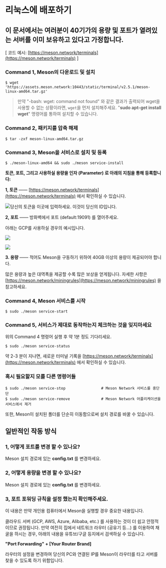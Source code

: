 # 리눅스에 배포하기

## 이 문서에서는 여러분이 40기가의 용량 및 포트가 열려있는 서버를 이미 보유하고 있다고 가정합니다.

\[ 코드 예시: [https://meson.network/terminals](https://meson.network/terminals) \]

### Command 1, Meson의 다운로드 및 설치

```text
$ wget 'https://assets.meson.network:10443/static/terminal/v2.5.1/meson-linux-amd64.tar.gz'
```

> 만약 "-bash: wget: command not found" 와 같은 결과가 출력되어 wget을 사용할 수 없는 상황이라면, `wget`을 먼저 설치해주세요. "**sudo apt-get install wget**" 명령어를 통하여 설치할 수 있습니다.

### Command 2, 패키지를 압축 해제

```text
$ tar -zxf meson-linux-amd64.tar.gz
```

### Command 3, Meson을 서비스로 설치 및 등록

```text
$ ./meson-linux-amd64 && sudo ./meson service-install
```

**토큰, 포트, 그리고 사용하실 용량을 인자 (Parameter) 로 아래의 지침을 통해 등록합니다:**

**1, 토큰** —— [https://meson.network/terminals](https://meson.network/terminals) 에서 확인하실 수 있습니다.

![당신의 토큰을 이곳에 입력하세요. 이것이 당신의 ID입니다.](../.gitbook/assets/image%20%288%29.png)

**2, 포트** —— 방화벽에서 포트 \(default:19091\) 를 열어주세요.

아래는 GCP를 사용하실 경우의 예시입니다.

![](../.gitbook/assets/image%20%285%29.png)

![](../.gitbook/assets/image%20%283%29.png)

**3. 용량** —— 적어도 Meson을 구동하기 위하여 40GB 이상의 용량이 제공되어야 합니다.

많은 용량과 높은 대역폭을 제공할 수록 많은 보상을 얻게됩니다. 자세한 사항은 [https://meson.network/miningrules](https://meson.network/miningrules) 을 참고하세요.

### Command 4, Meson 서비스를 시작

```text
$ sudo ./meson service-start
```

### Command 5, 서비스가 제대로 동작하는지 체크하는 것을 잊지마세요

위의 Command 4 명령어 실행 후 약 1분 정도 기다리세요.

```text
$ sudo ./meson service-status
```

약 2-3 분이 지나면, 새로운 터미널 기록을 [https://meson.network/terminals](https://meson.network/terminals) 에서 확인하실 수 있습니다.

### **혹시 필요할지 모를 다른 명령어들**

```text
$ sudo ./meson service-stop                # Meson Network 서비스를 중단
단
$ sudo ./meson service-remove              # Meson Network 어플리케이션을 서비스에서 제거
```

또한, Meson이 설치된 폴더를 단순히 이동함으로써 설치 경로를 바꿀 수 있습니다.

## 일반적인 작동 방식

### 1, 어떻게 **포트를 변경** 할 수 있나요?

Meson 설치 경로에 있는 **config.txt** 를 변경하세요.

### 2, 어떻게 **용량을 변경** 할 수 있나요?

Meson 설치 경로에 있는 **config.txt** 를 변경하세요.

### 3, **포트 포워딩 규칙을 설정** 했는지 확인해주세요.

이 내용은 만약 개인용 컴퓨터에서 Meson을 실행할 경우 중요한 내용입니다.

클라우드 서버 \(GCP, AWS, Azure, Alibaba, etc.\) 를 사용하는 것이 더 쉽고 안정적이므로 권장됩니다. 만약 여전히 집에서 네트워크 라우터 (공유기 등...) 를 이용하여 채굴을 하시는 경우, 아래의 내용을 유튜브/구글 등지에서 검색하실 수 있습니다.

**"Port Forwarding" + \[Your Router Brand\]** 

라우터의 설정을 변경하여 당신의 PC와 연결된 IP를 Meson이 라우터를 타고 서버를 찾을 수 있도록 하기 위함입니다.
